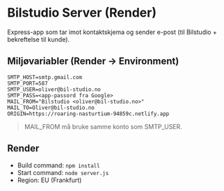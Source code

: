 # Bilstudio Server (Render)

Express-app som tar imot kontaktskjema og sender e-post (til Bilstudio + bekreftelse til kunde).

## Miljøvariabler (Render → Environment)

```
SMTP_HOST=smtp.gmail.com
SMTP_PORT=587
SMTP_USER=oliver@bil-studio.no
SMTP_PASS=<app-passord fra Google>
MAIL_FROM="Bilstudio <oliver@bil-studio.no>"
MAIL_TO=Oliver@bil-studio.no
ORIGIN=https://roaring-nasturtium-94859c.netlify.app
```

> MAIL_FROM må bruke samme konto som SMTP_USER.

## Render

- Build command: `npm install`
- Start command: `node server.js`
- Region: EU (Frankfurt)
